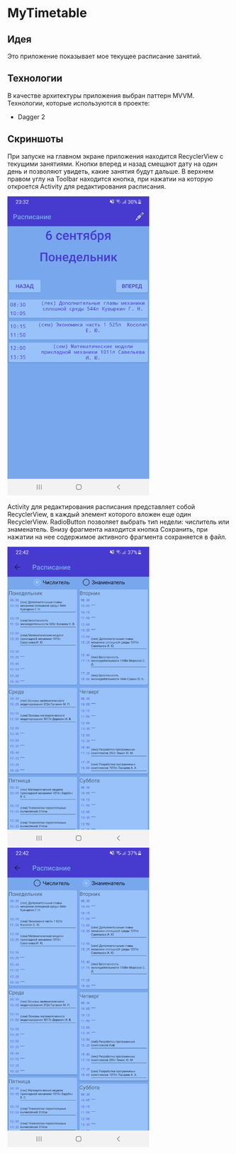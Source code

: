 # MyTimetable

## Идея
Это приложение показывает мое текущее расписание занятий.

## Технологии
В качестве архитектуры приложения выбран паттерн MVVM. Технологии, которые используются в проекте:
* Dagger 2

## Скриншоты
При запуске на главном экране приложения находится RecyclerView с текущими занятиями. Кнопки вперед и назад смещают дату на один день и позволяют увидеть, какие занятия будут дальше. В верхнем правом углу на Toolbar находится кнопка, при нажатии на которую откроется Activity для редактирования расписания.

<img src="https://github.com/avelycure/avelycure/blob/master/assets/timetable/Timetable.jpg" width="320" />

Activity для редактирования расписания представляет собой RecyclerView, в каждый элемент которого вложен еще один RecyclerView. RadioButton позволяет выбрать тип недели: числитель или знаменатель. Внизу фрагмента находится кнопка Сохранить, при нажатии на нее содержимое активного фрагмента сохраняется в файл.

<p>
<img src="https://github.com/avelycure/avelycure/blob/master/assets/timetable/edit_timetable1.jpg" width="320" />
<img src="https://github.com/avelycure/avelycure/blob/master/assets/timetable/edit_timetable2.jpg" width="320" />
</p>
